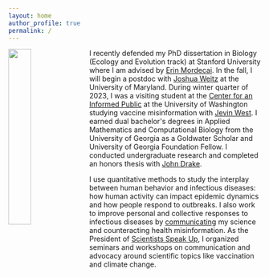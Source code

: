 ```yaml
---
layout: home
author_profile: true
permalink: /
---
```


<img src="https://mjharris95.github.io/headshot2.jpg" width="30%" align="left" style="margin: 0px 10px 10px 0px;" /> I recently defended my PhD dissertation in Biology (Ecology and Evolution track) at Stanford University where I am advised by [Erin Mordecai](https://www.mordecailab.com/). In the fall, I will begin a postdoc with [Joshua Weitz](https://weitzgroup.umd.edu/) at the University of Maryland. During winter quarter of 2023, I was a visiting student at the [Center for an Informed Public](https://www.cip.uw.edu/) at the University of Washington studying vaccine misinformation with [Jevin West](https://jevinwest.org/). I earned dual bachelor's degrees in Applied Mathematics and Computational Biology from the University of Georgia as a Goldwater Scholar and University of Georgia Foundation Fellow. I conducted undergraduate research and completed an honors thesis with [John Drake](https://daphnia.ecology.uga.edu/drakelab/).  

I use quantitative methods to study the interplay between human behavior and infectious diseases: how human activity can impact epidemic dynamics and how people respond to outbreaks. I also work to improve personal and collective responses to infectious diseases by [communicating](https://mjharris95.github.io/media) my science and counteracting health misinformation. As the President of [Scientists Speak Up](https://scientistsspeakup.org/), I organized seminars and workshops on communication and advocacy around scientific topics like vaccination and climate change.





